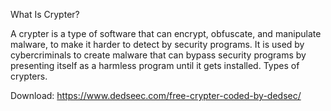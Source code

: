 What Is Crypter?

A crypter is a type of software that can encrypt, obfuscate, and manipulate malware, to make it harder to detect by security programs. It is used by cybercriminals to create malware that can bypass security programs by presenting itself as a harmless program until it gets installed. Types of crypters.



Download:
https://www.dedseec.com/free-crypter-coded-by-dedsec/
